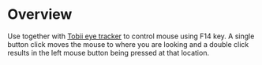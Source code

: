 # Overview

Use together with [Tobii eye tracker](https://tobiigaming.com/product/tobii-eye-tracker-4c/) to control mouse using F14 key. A single button click moves the mouse to where you are looking and a double click results in the left mouse button being pressed at that location.